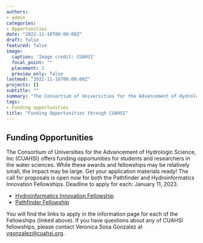 ```yaml
---
authors:
- admin
categories:
- Opportunities
date: "2022-11-18T00:00:00Z"
draft: false
featured: false
image:
  caption: 'Image credit: CUAHSI'
  focal_point: ""
  placement: 2
  preview_only: false
lastmod: "2022-11-16T00:00:00Z"
projects: []
subtitle: ""
summary: "The Consortium of Universities for the Advancement of Hydrologic Science, Inc (CUAHSI) offers funding opportunities for students and researchers in the water sciences. While these awards and fellowships may be relatively small, the impact may be large."
tags:
- Funding opportunities
title: "Funding Opportunities through CUAHSI"
---
```


## Funding Opportunities

The Consortium of Universities for the Advancement of Hydrologic Science, Inc (CUAHSI) offers funding opportunities for students and researchers in the water sciences. While these awards and fellowships may be relatively small, the impact may be large.  Get your application materials ready! The call for proposals is open now for both the Pathfinder and Hydroinformatics Innovation Fellowships. Deadline to apply for each: January 11, 2023.

- [Hydroinformatics Innovation Fellowship](https://www.cuahsi.org/grant-opportunities/hydroinformatics-innovation-fellowship)
- [Pathfinder Fellowship](https://www.cuahsi.org/grant-opportunities/pathfinder-fellowship)

You will find the links to apply in the information page for each of the Fellowships (linked above). If you have questions about any of CUAHSI fellowships, please contact Veronica Sosa Gonzalez at vgonzalez@cuahsi.org.